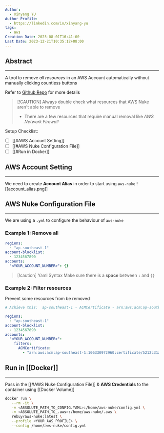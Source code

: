 ```yaml
---
Author:
  - Xinyang YU
Author Profile:
  - https://linkedin.com/in/xinyang-yu
tags:
  - aws
Creation Date: 2023-08-01T16:41:00
Last Date: 2023-12-21T10:35:12+08:00
---
```

## Abstract
---
A tool to remove *all resources* in an AWS Account automatically without manually clicking countless buttons 

Refer to [Github Repo](https://github.com/rebuy-de/aws-nuke#caution) for more details

>[!CAUTION] Always double check what resources that AWS Nuke aren't able to remove
>- There are a few resources that require manual removal like *AWS Network Firewall*

Setup Checklist:
- [ ] [[#AWS Account Setting]]
- [ ] [[#AWS Nuke Configuration File]]
- [ ] [[#Run in Docker]]
## AWS Account Setting
---
We need to create **Account Alias** in order to start using `aws-nuke`
![[account_alias.png]]



## AWS Nuke Configuration File
---
We are using a `.yml` to configure the behaviour of `aws-nuke`
### Example 1: Remove all
```yaml /<YOUR_ACCOUNT_NUMBER>/
regions:
  - "ap-southeast-1"
account-blocklist:
  - 1234567890
accounts:
  "<YOUR_ACCOUNT_NUMBER>": {}
```

>[!caution] Yaml Syntax
>Make sure there is a **space** between `:` and `{}`
### Example 2: Filter resources
Prevent some resources from be removed
```yaml /<YOUR_ACCOUNT_NUMBER>/ {9-11}
# Achieve this:  ap-southeast-1 - ACMCertificate - arn:aws:acm:ap-southeast-1:106330972960:certificate/5212c31a-94f1-4dc9-80a8-b72d8d6b2054 - [DomainName: "vault.yxy.ninja"] - filtered by config

regions:
  - "ap-southeast-1"
account-blocklist:
  - 1234567890
accounts:
  "<YOUR_ACCOUNT_NUMBER>":
    filters:
      ACMCertificate:
        - "arn:aws:acm:ap-southeast-1:106330972960:certificate/5212c31a-94f1-4dc9-80a8-b72d8d6b2054"
```

## Run in [[Docker]]
---
Pass in the [[#AWS Nuke Configuration File]] & **AWS Credentials** to the container using [[Docker Volume]]
```bash /<ABSOLUTE_PATH_TO_CONFIG.YAML>/ /<ABSOLUTE_PATH_TO_.aws>/ /<YOUR_AWS_PROFILE>/
docker run \
   --rm -it \
   -v <ABSOLUTE_PATH_TO_CONFIG.YAML>:/home/aws-nuke/config.yml \
   -v <ABSOLUTE_PATH_TO_.aws>:/home/aws-nuke/.aws \
   rebuy/aws-nuke:latest \
   --profile <YOUR_AWS_PROFILE> \
   --config /home/aws-nuke/config.yml
```